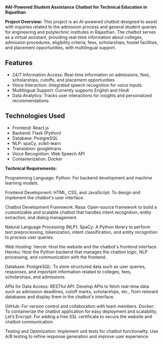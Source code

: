 **#AI-Powered Student Assistance Chatbot for Technical Education in Rajasthan**



**Project Overview:**
This project is an AI-powered chatbot designed to assist with inquiries related to the admission process and general student queries for engineering and polytechnic institutes in Rajasthan. The chatbot serves as a virtual assistant, providing real-time information about colleges, admission procedures, eligibility criteria, fees, scholarships, hostel facilities, and placement opportunities, with multilingual support.

## Features

- 24/7 Information Access: Real-time information on admissions, fees, scholarships, cutoffs, and placement opportunities
- Voice Interaction: Integrated speech recognition for voice inputs
- Multilingual Support: Currently supports English and Hindi
- Data Analytics: Tracks user interactions for insights and personalized recommendations

## Technologies Used

- Frontend: React.js
- Backend: Flask (Python)
- Database: PostgreSQL
- NLP: spaCy, scikit-learn
- Translation: googletrans
- Voice Recognition: Web Speech API
- Containerization: Docker

**Technical Requirements:**

Programming Language:
Python: For backend development and machine learning models.

Frontend Development:
HTML, CSS, and JavaScript: To design and implement the chatbot's user interface.

Chatbot Development Framework:
Rasa: Open-source framework to build a customizable and scalable chatbot that handles intent recognition, entity extraction, and dialog management.

Natural Language Processing (NLP):
SpaCy: A Python library to perform text preprocessing, tokenization, intent classification, and entity recognition to process user queries.

Web Hosting:
Vercel: Host the website and the chatbot's frontend interface.
Heroku: Host the Python backend that manages the chatbot logic, NLP processing, and communication with the frontend.

Database:
PostgreSQL: To store structured data such as user queries, responses, and important information related to colleges, fees, scholarships, and admissions.

APIs for Data Access:
RESTful API: Develop APIs to fetch real-time data such as admission deadlines, cutoff marks, scholarships, etc., from relevant databases and display them in the chatbot's interface.

GitHub: For version control and collaboration with team members.
Docker: To containerize the chatbot application for easy deployment and scalability.
Let’s Encrypt: For adding a free SSL certificate to secure the website and chatbot communication.

Testing and Optimization:
Implement unit tests for chatbot functionality.
Use A/B testing to refine response generation and improve user experience.



